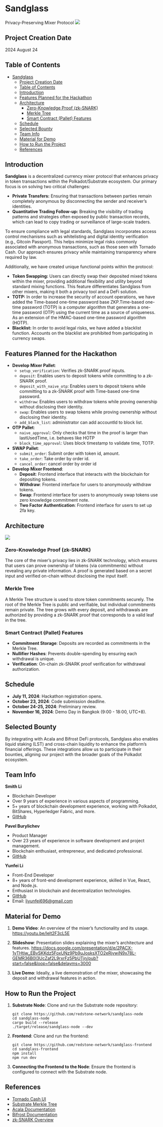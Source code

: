 # Sandglass
Privacy-Preserving Mixer Protocol
![](./doc/logo.png)

## Project Creation Date
2024 August 24

## Table of Contents
- [Sandglass](#sandglass)
  - [Project Creation Date](#project-creation-date)
  - [Table of Contents](#table-of-contents)
  - [Introduction](#introduction)
  - [Features Planned for the Hackathon](#features-planned-for-the-hackathon)
  - [Architecture](#architecture)
    - [Zero-Knowledge Proof (zk-SNARK)](#zero-knowledge-proof-zk-snark)
    - [Merkle Tree](#merkle-tree)
    - [Smart Contract (Pallet) Features](#smart-contract-pallet-features)
  - [Schedule](#schedule)
  - [Selected Bounty](#selected-bounty)
  - [Team Info](#team-info)
  - [Material for Demo](#material-for-demo)
  - [How to Run the Project](#how-to-run-the-project)
  - [References](#references)


## Introduction
**Sandglass** is a decentralized currency mixer protocol that enhances privacy in token transactions within the Polkadot/Substrate ecosystem. Our primary focus is on solving two critical challenges:

- **Private Transfers:** Ensuring that transactions between parties remain completely anonymous by disconnecting the sender and receiver’s identities.
- **Quantitative Trading Follow-up:** Breaking the visibility of trading patterns and strategies often exposed by public transaction records, which can lead to copy trading or surveillance of large-scale traders.

To ensure compliance with legal standards, Sandglass incorporates access control mechanisms such as whitelisting and digital identity verification (e.g., Gitcoin Passport). This helps minimize legal risks commonly associated with anonymous transactions, such as those seen with Tornado Cash. Our approach ensures privacy while maintaining transparency where required by law.

Additionally, we have created unique functional points within the protocol:

- **Token Swapping:** Users can directly swap their deposited mixed tokens within the mixer, providing additional flexibility and utility beyond standard mixing functions. This feature differentiates Sandglass from other mixers, making it both a privacy tool and a DeFi solution.
- **TOTP:** In order to increase the security of account operations, we have added the  Time-based one-time password base ZKP.Time-based one-time password (TOTP) is a computer algorithm that generates a one-time password (OTP) using the current time as a source of uniqueness. As an extension of the HMAC-based one-time password algorithm (HOTP).
- **Blacklist:** In order to avoid legal risks, we have added a blacklist function. Accounts on the blacklist are prohibited from participating in currency swaps.

## Features Planned for the Hackathon
- **Develop Mixer Pallet**:
  - `setup_verification`: Verifies zk-SNARK proof inputs.
  - `deposit`: Enables users to deposit tokens while committing to a zk-SNARK proof.
  - `deposit_with_naive_otp`: Enables users to deposit tokens while committing to a zk-SNARK proof with Time-based one-time password.
  - `withdraw`: Enables users to withdraw tokens while proving ownership without disclosing their identity.
  - `swap`: Enables users to swap tokens while proving ownership without disclosing their identity.
  - `add_black_list`: administrator can add accountId to block list.
- **OTP Pallet**:
  - `naive_approval`: Only checks that time in the proof is larger than lastUsedTime, i.e. behaves like HOTP
  - `block_time_approval`: Uses block timestamp to validate time, TOTP.
- **SWAP Pallet**:
  - `submit_order`: Submit order with token id, amount.
  - `take_order`: Take order by order id.
  - `cancel_order`:  cancel order by order id
- **Develop Mixer Frontend**:
  - **Deposit**: Frontend interface that interacts with the blockchain for depositing tokens.
  - **Withdraw**: Frontend interface for users to anonymously withdraw tokens.
  - **Swap**: Frontend interface for users to anonymously swap tokens use zero knowledge commitment note.
  - **Two Factor Authentication**: Frontend interface for users to set up 2fa key.

## Architecture
![](./doc/architecture.png)
### Zero-Knowledge Proof (zk-SNARK)
The core of the mixer’s privacy lies in zk-SNARK technology, which ensures that users can prove ownership of tokens (via commitments) without revealing any private information. A proof is generated based on a secret input and verified on-chain without disclosing the input itself.

### Merkle Tree
A Merkle Tree structure is used to store token commitments securely. The root of the Merkle Tree is public and verifiable, but individual commitments remain private. The tree grows with every deposit, and withdrawals are authorized by providing a zk-SNARK proof that corresponds to a valid leaf in the tree.

### Smart Contract (Pallet) Features
- **Commitment Storage**: Deposits are recorded as commitments in the Merkle Tree.
- **Nullifier Hashes**: Prevents double-spending by ensuring each withdrawal is unique.
- **Verification**: On-chain zk-SNARK proof verification for withdrawal authorization.

## Schedule
- **July 11, 2024**: Hackathon registration opens.
- **October 23, 2024**: Code submission deadline.
- **October 24-25, 2024**: Preliminary review.
- **November 16, 2024**: Demo Day in Bangkok (9:00 - 18:00, UTC+8).

## Selected Bounty
By integrating with Acala and Bifrost DeFi protocols, Sandglass also enables liquid staking (LST) and cross-chain liquidity to enhance the platform’s financial offerings. These integrations allow us to participate in their bounties, aligning our project with the broader goals of the Polkadot ecosystem.

## Team Info

**Smith Li**
- Blockchain Developer
- Over 9 years of experience in various aspects of programming.
- 5+ years of blockchain development experience, working with Polkadot, BitShares, Hyperledger Fabric, and more.
- [GitHub](https://github.com/baidang201)

**Pavel Burylichev**
- Product Manager
- Over 23 years of experience in software development and project management.
- Blockchain enthusiast, entrepreneur, and dedicated professional.
- [GitHub](https://github.com/uchu)

**Yunfei Li**
- Front-End Developer
- 8+ years of front-end development experience, skilled in Vue, React, and Node.js.
- Enthusiast in blockchain and decentralization technologies.
- [GitHub](https://github.com/liyunfei22)
- Email: liyunfei696@gmail.com

## Material for Demo
1. **Demo Video**: An overview of the mixer’s functionality and its usage.
https://youtu.be/lelt2F3cL5E

1. **Slideshow**: Presentation slides explaining the mixer’s architecture and features.
https://docs.google.com/presentation/d/e/2PACX-1vTHtiw_EBvSKKdz5FoxUNz9Pb9uJosksXTO2eRjvwiN9x78L-GEMR36B0I3UcZaf2L9rxrFz5PbUTjn/pub?start=false&loop=false&delayms=3000
1. **Live Demo**: Ideally, a live demonstration of the mixer, showcasing the deposit and withdrawal features in action.

## How to Run the Project

1. **Substrate Node**: Clone and run the Substrate node repository:
   ```
   git clone https://github.com/redstone-network/sandglass-node
   cd sandglass-node
   cargo build --release
   ./target/release/sandglass-node --dev
   ```

2. **Frontend**: Clone and run the frontend:
   ```
   git clone https://github.com/redstone-network/sandglass-frontend
   cd sandglass-frontend
   npm install
   npm run dev
   ```

3. **Connecting the Frontend to the Node**: Ensure the frontend is configured to connect with the Substrate node.

## References
- [Tornado Cash UI](https://github.com/tornadocash/tornado-classic-ui)
- [Substrate Merkle Tree](https://paritytech.github.io/polkadot-sdk/master/binary_merkle_tree/index.html)
- [Acala Documentation](https://evmdocs.acala.network/)
- [Bifrost Documentation](https://docs.bifrost.io/builders/liquid-staking-x-slpx)
- [zk-SNARK Overview](https://learnblockchain.cn/article/270)
